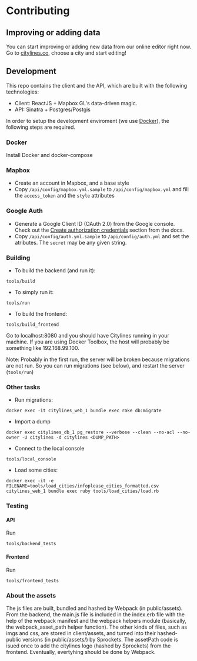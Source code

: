 # Contributing

## Improving or adding data

You can start improving or adding new data from our online editor right now.
Go to [citylines.co](https://www.citylines.co), choose a city and start editing!

## Development

This repo contains the client and the API, which are built with the following technologies:
- Client: ReactJS + Mapbox GL's data-driven magic.
- API: Sinatra + Postgres/Postgis

In order to setup the development enviroment (we use [Docker](https://www.docker.com/)), the following steps are required.

### Docker

Install Docker and docker-compose

### Mapbox

- Create an account in Mapbox, and a base style
- Copy `/api/config/mapbox.yml.sample` to `/api/config/mapbox.yml` and fill the `access_token` and the `style` attributes

### Google Auth

- Generate a Google Client ID (OAuth 2.0) from the Google console. Check out the [Create authorization credentials](https://developers.google.com/identity/sign-in/web/sign-in#create_authorization_credentials) section from the docs.
- Copy `/api/config/auth.yml.sample` to `/api/config/auth.yml` and set the atributes. The `secret` may be any given string.

### Building

- To build the backend (and run it):
```
tools/build
```

- To simply run it:

```
tools/run
```

- To build the frontend:
```
tools/build_frontend
```

Go to localhost:8080 and you should have Citylines running in your machine.
If you are using Docker Toolbox, the host will probably be something like 192.168.99.100.

Note: Probably in the first run, the server will be broken because migrations are not run. So you can run migrations (see below), and restart the server (`tools/run`)

### Other tasks
- Run migrations:
```
docker exec -it citylines_web_1 bundle exec rake db:migrate
```
- Import a dump
```
docker exec citylines_db_1 pg_restore --verbose --clean --no-acl --no-owner -U citylines -d citylines <DUMP_PATH>
```

- Connect to the local console
```
tools/local_console
```

- Load some cities:

```
docker exec -it -e FILENAME=tools/load_cities/infoplease_cities_formatted.csv citylines_web_1 bundle exec ruby tools/load_cities/load.rb
```
### Testing

#### API

Run
```
tools/backend_tests
```

#### Frontend
Run
```
tools/frontend_tests
```

### About the assets
The js files are built, bundled and hashed by Webpack (in public/assets). From the backend, the main.js file is included in the index.erb file with the help of the webpack manifest and the webpack helpers module (basically, the webpack_asset_path helper function).
The other kinds of files, such as imgs and css, are stored in client/assets, and turned into their hashed-public versions (in public/assets/) by Sprockets. The assetPath code is isued once to add the citylines logo (hashed by Sprockets) from the frontend.
Eventually, evertyhing should be done by Webpack.
